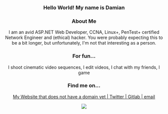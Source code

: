 <div align='center'>
 
### Hello World! My name is Damian

<!--
**dk-raw/dk-raw** is a ✨ _special_ ✨ repository because its `README.md` (this file) appears on your GitHub profile.

Here are some ideas to get you started:

- 🔭 I’m currently working on ...
- 🌱 I’m currently learning ...
- 👯 I’m looking to collaborate on ...
- 🤔 I’m looking for help with ...
- 💬 Ask me about ...
- 📫 How to reach me: ...
- 😄 Pronouns: ...
- ⚡ Fun fact: ...
-->

### About Me

I am an avid ASP.NET Web Developer, CCNA, Linux+, PenTest+ certified Network Engineer and (ethical) hacker. You were probably expecting this to be a bit longer, but unfortunately, I'm not that interesting as a person. 

### For fun...
I shoot cinematic video sequences,
I edit videos,
I chat with my friends,
I game

### Find me on...

[My Website that does not have a domain yet | ](https://dk-raw.github.io/personal_website/)
[Twitter | ](https://twitter.com/dkraw2)
[Gitlab | ](https://gitlab.com/dk.raw)
[email](mailto://d.katsios@myself.com)
</div>
<p align='center'>
    <img src="https://github-readme-stats.vercel.app/api/top-langs/?username=dk-raw&show_icons=true&title_color=ffffff&icon_color=2A75CF&text_color=daf7dc&bg_color=191919">
</p>
